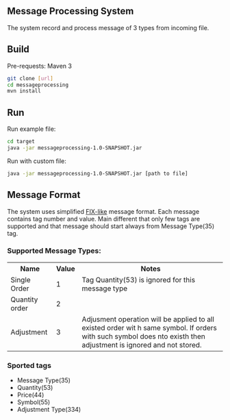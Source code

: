 ## Message Processing System 

The system record and process message of 3 types from incoming file.  

## Build

Pre-requests: Maven 3

```bash
git clone [url]
cd messageprocessing
mvn install
``` 

## Run 

Run example file:

```bash
cd target
java -jar messageprocessing-1.0-SNAPSHOT.jar
``` 

Run with custom file:

```bash
java -jar messageprocessing-1.0-SNAPSHOT.jar [path to file]
```


## Message Format 

The system uses simplified [FIX-like](http://www.fixtradingcommunity.org) message format. Each message contains tag number and value. Main different that only few tags are supported and that message should start always from Message Type(35) tag. 

### Supported Message Types:

<table>
<tr> 
<th>Name</th>
<th>Value</th>
<th>Notes</th>
</tr>
<tr>
<td>Single Order</td>
<td>1</td>
<td>Tag Quantity(53) is ignored for this message type</td>
</tr>
<tr>
<td>Quantity order</td>
<td>2</td>
<td></td>
</tr>
<tr>
<td>Adjustment</td>
<td>3</td>
<td>Adjusment operation will be applied to all existed order wit h same symbol. If orders with such symbol does nto existh then adjustment is ignored and not stored.</td>
</tr>
</table>

### Sported tags

* Message Type(35)
* Quantity(53)
* Price(44)
* Symbol(55)
* Adjustment Type(334)